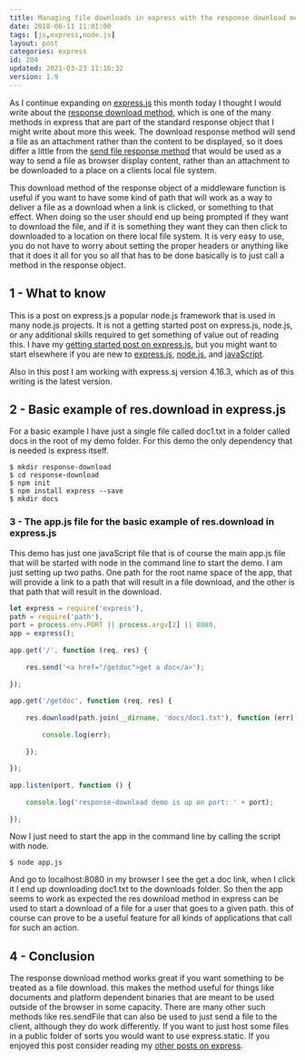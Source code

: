 ```yaml
---
title: Managing file downloads in express with the response download method
date: 2018-06-11 11:01:00
tags: [js,express,node.js]
layout: post
categories: express
id: 204
updated: 2021-03-23 11:16:32
version: 1.9
---
```


As I continue expanding on [express.js](https://expressjs.com/) this month today I thought I would write about the [response download method](https://www.geeksforgeeks.org/express-js-res-download-function/), which is one of the many methods in express that are part of the standard response object that I might write about more this week. The download response method will send a file as an attachment rather than the content to be displayed, so it does differ a little from the [send file response method](/2018/06/13/express-response-send-file/) that would be used as a way to send a file as browser display content, rather than an attachment to be downloaded to a place on a clients local file system.

This download method of the response object of a middleware function is useful if you want to have some kind of path that will work as a way to deliver a file as a download when a link is clicked, or something to that effect. When doing so the user should end up being prompted if they want to download the file, and if it is something they want they can then click to downloaded to a location on there local file system. It is very easy to use, you do not have to worry about setting the proper headers or anything like that it does it all for you so all that has to be done basically is to just call a method in the response object.

<!-- more -->

## 1 - What to know

This is a post on express.js a popular node.js framework that is used in many node.js projects. It is not a getting started post on express.js, node.js, or any additional skills required to get something of value out of reading this. I have my [getting started post on express.js](/2018/05/21/express-getting-started/), but you might want to start elsewhere if you are new to [express.js](https://expressjs.com/), [node.js](https://nodejs.org/en/), and [javaScript](https://developer.mozilla.org/en-US/docs/Web/JavaScript).

Also in this post I am working with express.sj version 4.16.3, which as of this writing is the latest version.


## 2 - Basic example of res.download in express.js

For a basic example I have just a single file called doc1.txt in a folder called docs in the root of my demo folder. For this demo the only dependency that is needed is express itself.

```
$ mkdir response-download
$ cd response-download
$ npm init
$ npm install express --save
$ mkdir docs
```

### 3 - The app.js file for the basic example of res.download in express.js

This demo has just one javaScript file that is of course the main app.js file that will be started with node in the command line to start the demo. I am just setting up two paths. One path for the root name space of the app, that will provide a link to a path that will result in a file download, and the other is that path that will result in the download.

```js
let express = require('express'),
path = require('path'),
port = process.env.PORT || process.argv[2] || 8080,
app = express();
 
app.get('/', function (req, res) {
 
    res.send('<a href="/getdoc">get a doc</a>');
 
});
 
app.get('/getdoc', function (req, res) {
 
    res.download(path.join(__dirname, 'docs/doc1.txt'), function (err) {
 
        console.log(err);
 
    });
 
});
 
app.listen(port, function () {
 
    console.log('response-download demo is up on port: ' + port);
 
});
```

Now I just need to start the app in the command line by calling the script with node.

```
$ node app.js
```

And go to localhost:8080 in my browser I see the get a doc link, when I click it I end up downloading doc1.txt to the downloads folder. So then the app seems to work as expected the res download method in express can be used to start a download of a file for a user that goes to a given path. this of course can prove to be a useful feature for all kinds of applications that call for such an action.

## 4 - Conclusion

The response download method works great if you want something to be treated as a file download. this makes the method useful for things like documents and platform dependent binaries that are meant to be used outside of the browser in some capacity. There are many other such methods like res.sendFile that can also be used to just send a file to the client, although they do work differently. If you want to just host some files in a public folder of sorts you would want to use express.static. If you enjoyed this post consider reading my [other posts on express](https://dustinpfister.github.io/categories/express/).